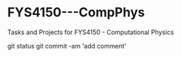 # FYS4150---CompPhys
Tasks and Projects for FYS4150 - Computational Physics

git status
git commit -am 'add comment'
